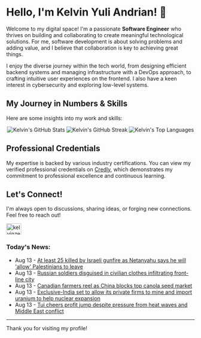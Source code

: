 # Hello, I'm Kelvin Yuli Andrian! 👋

Welcome to my digital space! I'm a passionate **Software Engineer** who thrives on building and collaborating to create meaningful technological solutions. For me, software development is about solving problems and adding value, and I believe that collaboration is key to achieving great things.

I enjoy the diverse journey within the tech world, from designing efficient backend systems and managing infrastructure with a DevOps approach, to crafting intuitive user experiences on the frontend. I also have a keen interest in cybersecurity and exploring low-level systems.

## My Journey in Numbers & Skills

Here are some insights into my work and skills:

<p align="center">
  <img src="https://github-readme-stats.vercel.app/api?username=kelvinzer0&show_icons=true&theme=radical" alt="Kelvin's GitHub Stats" />
  <img src="https://github-readme-streak-stats.herokuapp.com/?user=kelvinzer0&theme=radical" alt="Kelvin's GitHub Streak" />
  <img src="https://github-readme-stats.vercel.app/api/top-langs/?username=kelvinzer0&layout=compact&theme=radical" alt="Kelvin's Top Languages" />
</p>

## Professional Credentials

My expertise is backed by various industry certifications. You can view my verified professional credentials on [Credly](https://www.credly.com/users/kelvin-yuli-andrian/badges), which demonstrates my commitment to professional excellence and continuous learning.

## Let's Connect!

I'm always open to discussions, sharing ideas, or forging new connections. Feel free to reach out!

<p align="left">
    <a href="https://linkedin.com/in/kelvinzero" target="blank"><img align="center" src="https://cdn.jsdelivr.net/npm/simple-icons@3.0.1/icons/linkedin.svg" alt="kelvinzero" height="30" width="40" /></a>
</p>

### Today's News:

<!-- feed start -->
- Aug 13 - [At least 25 killed by Israeli gunfire as Netanyahu says he will 'allow' Palestinians to leave](https://www.yahoo.com/news/articles/least-25-killed-israeli-gunfire-123310491.html)
- Aug 13 - [Russian soldiers disguised in civilian clothes infiltrating front-line city](https://www.yahoo.com/news/articles/russian-soldiers-disguised-civilian-clothes-110646041.html)
- Aug 13 - [Canadian farmers reel as China blocks top canola seed market](https://finance.yahoo.com/news/canadian-farmers-reel-china-blocks-100256153.html)
- Aug 13 - [Exclusive-India set to allow its private firms to mine and import uranium to help nuclear expansion](https://finance.yahoo.com/news/exclusive-india-set-allow-private-100206975.html)
- Aug 13 - [Tui cheers profit jump despite pressure from heat waves and Middle East conflict](https://finance.yahoo.com/news/tui-cheers-profit-jump-despite-071526648.html)
<!-- feed end -->

---

Thank you for visiting my profile!